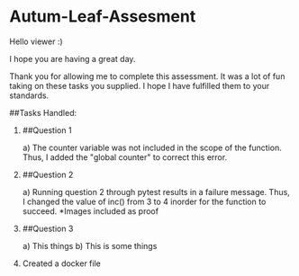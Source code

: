 # Autum-Leaf-Assesment

Hello viewer :)

I hope you are having a great day.

Thank you for allowing me to complete this assessment.
It was a lot of fun taking on these tasks you supplied.
I hope I have fulfilled them to your standards. 

##Tasks Handled:
1)  ##Question 1

    a)  The counter variable was not included in the scope of the function.
      Thus, I added the "global counter" to correct this error.

2)  ##Question 2

    a)  Running question 2 through pytest results in a failure message.
        Thus, I changed the value of inc() from 3 to 4 inorder for the function to succeed.
        *Images included as proof

3)  ##Question 3

    a)  This things
    b)  This is some things 
    

1)  Created a docker file 
